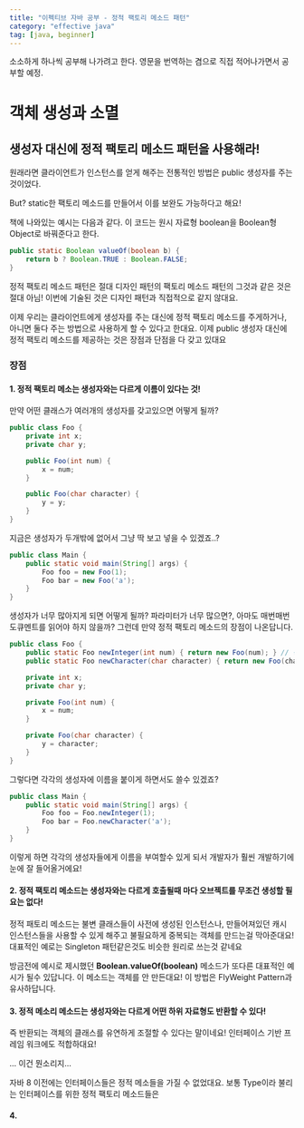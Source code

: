 ```yaml
---
title: "이펙티브 자바 공부 - 정적 팩토리 메소드 패턴"
category: "effective java"
tag: [java, beginner]
---
```

소소하게 하나씩 공부해 나가려고 한다. 영문을 번역하는 겸으로 직접 적어나가면서 공부할 예정.

# 객체 생성과 소멸

## 생성자 대신에 정적 팩토리 메소드 패턴을 사용해라!

원래라면 클라이언트가 인스턴스를 얻게 해주는 전통적인 방법은 public 생성자를 주는 것이었다. 

But? static한 팩토리 메소드를 만들어서 이를 보완도 가능하다고 해요!

책에 나와있는 예시는 다음과 같다. 이 코드는 원시 자료형 boolean을 Boolean형 Object로 바꿔준다고 한다.

```java
public static Boolean valueOf(boolean b) {
    return b ? Boolean.TRUE : Boolean.FALSE;
}
```
정적 팩토리 메소드 패턴은 절대 디자인 패턴의 팩토리 메소드 패턴의 그것과 같은 것은 절대 아님! 이번에 기술된 것은 디자인 패턴과 직접적으로 같지 않대요.

이제 우리는 클라이언트에게 생성자를 주는 대신에 정적 팩토리 메소드를 주게하거나, 아니면 둘다 주는 방법으로 사용하게 할 수 있다고 한대요. 이제 public 생성자 대신에 정적 팩토리 메소드를 제공하는 것은 장점과 단점을 다 갖고 있대요

### **장점**

#### 1. 정적 팩토리 메소는 생성자와는 다르게 이름이 있다는 것!

만약 어떤 클래스가 여러개의 생성자를 갖고있으면 어떻게 될까?

```java
public class Foo {
    private int x;
    private char y;

    public Foo(int num) {
        x = num;
    }

    public Foo(char character) {
        y = y;
    }
}
```

지금은 생성자가 두개밖에 없어서 그냥 딱 보고 넣을 수 있겠죠..?

```java
public class Main {
    public static void main(String[] args) {
        Foo foo = new Foo(1);
        Foo bar = new Foo('a');
    }
}
```

생성자가 너무 많아지게 되면 어떻게 될까? 파라미터가 너무 많으면?, 아마도 매번매번 도큐멘트를 읽어야 하지 않을까? 그런데 만약 정적 팩토리 메소드의 장점이 나온답니다.

```java
public class Foo {
    public static Foo newInteger(int num) { return new Foo(num); } // 정적 팩토리 메소드
    public static Foo newCharacter(char character) { return new Foo(character); } // 정적 팩토리 메소드

    private int x;
    private char y;

    private Foo(int num) {
        x = num;
    }

    private Foo(char character) {
        y = character;
    }
}
```

그렇다면 각각의 생성자에 이름을 붙이게 하면서도 쓸수 있겠죠?

```java
public class Main {
    public static void main(String[] args) {
        Foo foo = Foo.newInteger(1);
        Foo bar = Foo.newCharacter('a');
    }
}
```

이렇게 하면 각각의 생성자들에게 이름을 부여할수 있게 되서 개발자가 훨씬 개발하기에 눈에 잘 들어올거에요!

#### 2. 정적 팩토리 메소드는 생성자와는 다르게 호출될때 마다 오브젝트를 무조건 생성할 필요는 없다!

정적 패토리 메소드는 불변 클래스들이 사전에 생성된 인스턴스나, 만들어져있던 캐시 인스턴스들을 사용할 수 있게 해주고 불필요하게 중복되는 객체를 만드는걸 막아준대요! 대표적인 예로는 Singleton 패턴같은것도 비슷한 원리로 쓰는것 같네요

방금전에 예시로 제시했던 **Boolean.valueOf(boolean)** 메소드가 또다른 대표적인 예시가 될수 있답니다. 이 메소드는 객체를 안 만든대요! 이 방법은 FlyWeight Pattern과 유사하답니다. 

#### 3. 정적 메소리 메소드는 생성자와는 다르게 어떤 하위 자료형도 반환할 수 있다!

즉 반환되는 객체의 클래스를 유연하게 조절할 수 있다는 말이네요! 인터페이스 기반 프레임 워크에도 적합하대요!

... 이건 뭔소리지...

자바 8 이전에는 인터페이스들은 정적 메소들을 가질 수 없었대요. 보통 Type이라 불리는 인터페이스를 위한 정적 팩토리 메소드들은 
#### 4. 

